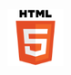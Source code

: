 <div align="center">
  <img src="https://github.com/devicons/devicon/blob/master/icons/html5/html5-original-wordmark.svg" width="100"/>
  <img src="" width="100"/>
  <img src="" width="100"/>
  <img src="" width="100"/>
  <img src="" width="100"/>
</div>

